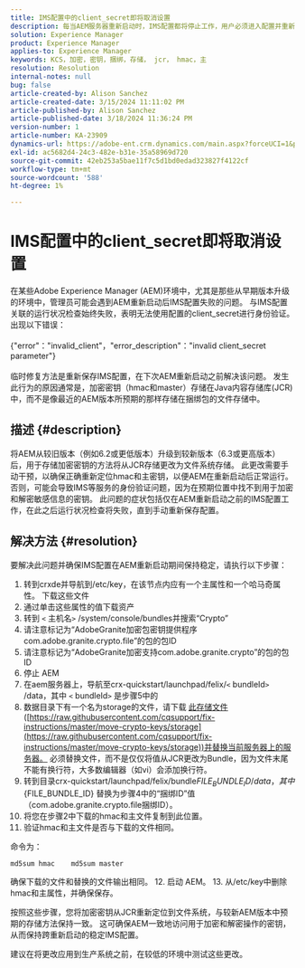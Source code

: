 ```yaml
---
title: IMS配置中的client_secret即将取消设置
description: 每当AEM服务器重新启动时，IMS配置都将停止工作，用户必须进入配置并重新保存它。
solution: Experience Manager
product: Experience Manager
applies-to: Experience Manager
keywords: KCS，加密，密钥，捆绑，存储， jcr， hmac，主
resolution: Resolution
internal-notes: null
bug: false
article-created-by: Alison Sanchez
article-created-date: 3/15/2024 11:11:02 PM
article-published-by: Alison Sanchez
article-published-date: 3/18/2024 11:36:24 PM
version-number: 1
article-number: KA-23909
dynamics-url: https://adobe-ent.crm.dynamics.com/main.aspx?forceUCI=1&pagetype=entityrecord&etn=knowledgearticle&id=10374947-21e3-ee11-904c-6045bd006b25
exl-id: ac5682d4-24c3-482e-b31e-35a58969d720
source-git-commit: 42eb253a5bae11f7c5d1bd0edad323827f4122cf
workflow-type: tm+mt
source-wordcount: '588'
ht-degree: 1%

---
```


# IMS配置中的client_secret即将取消设置


在某些Adobe Experience Manager (AEM)环境中，尤其是那些从早期版本升级的环境中，管理员可能会遇到AEM重新启动后IMS配置失败的问题。 与IMS配置关联的运行状况检查始终失败，表明无法使用配置的client_secret进行身份验证。 出现以下错误：
<br><br>{&quot;error&quot;：&quot;invalid_client&quot;，&quot;error_description&quot;：&quot;invalid client_secret parameter&quot;}<br><br>
临时修复方法是重新保存IMS配置，在下次AEM重新启动之前解决该问题。 发生此行为的原因通常是，加密密钥（hmac和master）存储在Java内容存储库(JCR)中，而不是像最近的AEM版本所预期的那样存储在捆绑包的文件存储中。

## 描述 {#description}


将AEM从较旧版本（例如6.2或更低版本）升级到较新版本（6.3或更高版本）后，用于存储加密密钥的方法将从JCR存储更改为文件系统存储。 此更改需要手动干预，以确保正确重新定位hmac和主密钥，以便AEM在重新启动后正常运行。 否则，可能会导致IMS等服务的身份验证问题，因为在预期位置中找不到用于加密和解密敏感信息的密钥。 此问题的症状包括仅在AEM重新启动之前的IMS配置工作，在此之后运行状况检查将失败，直到手动重新保存配置。


## 解决方法 {#resolution}


要解决此问题并确保IMS配置在AEM重新启动期间保持稳定，请执行以下步骤：

1. 转到crxde并导航到/etc/key，在该节点内应有一个主属性和一个哈马奇属性。 下载这些文件
2. 通过单击这些属性的值下载资产
3. 转到 `<` 主机名`>` /system/console/bundles并搜索“Crypto”
4. 请注意标记为“AdobeGranite加密包密钥提供程序com.adobe.granite.crypto.file”的包的包ID
5. 请注意标记为“AdobeGranite加密支持com.adobe.granite.crypto”的包的包ID
6. 停止 AEM
7. 在aem服务器上，导航至crx-quickstart/launchpad/felix/`<` bundleId`>` /data，其中 `<` bundleId`>`  是步骤5中的
8. 数据目录下有一个名为storage的文件，请下载 [此存储文件](https://raw.githubusercontent.com/cqsupport/fix-instructions/master/move-crypto-keys/storage) ([https://raw.githubusercontent.com/cqsupport/fix-instructions/master/move-crypto-keys/storage](https://raw.githubusercontent.com/cqsupport/fix-instructions/master/move-crypto-keys/storage))并替换当前服务器上的服务器。 必须替换文件，而不是仅仅将值从JCR更改为Bundle，因为文件末尾不能有换行符，大多数编辑器（如vi）会添加换行符。
9. 转到目录crx-quickstart/launchpad/felix/bundle${FILE_BUNDLE_ID}/data，其中${FILE_BUNDLE_ID} 替换为步骤4中的“捆绑ID”值（com.adobe.granite.crypto.file捆绑ID）。
10. 将您在步骤2中下载的hmac和主文件复制到此位置。
11. 验证hmac和主文件是否与下载的文件相同。

   命令为：




   ```
   md5sum hmac    md5sum master
   ```



   确保下载的文件和替换的文件输出相同。
12. 启动 AEM。
13. 从/etc/key中删除hmac和主属性，并确保保存。


按照这些步骤，您将加密密钥从JCR重新定位到文件系统，与较新AEM版本中预期的存储方法保持一致。 这可确保AEM一致地访问用于加密和解密操作的密钥，从而保持跨重新启动的稳定IMS配置。

建议在将更改应用到生产系统之前，在较低的环境中测试这些更改。
